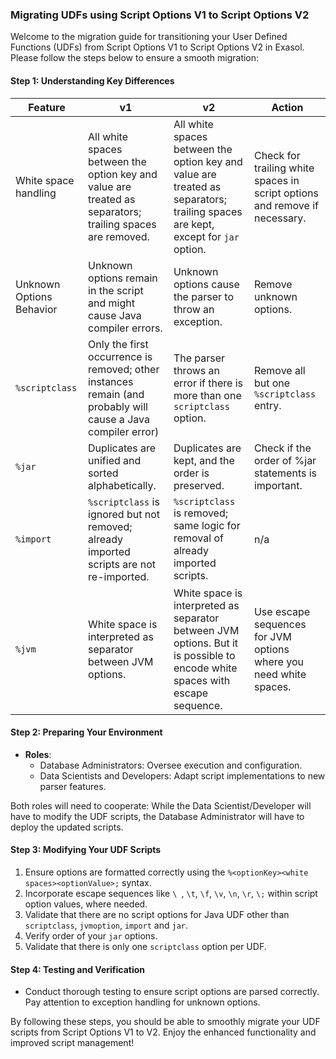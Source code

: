 ### Migrating UDFs using Script Options V1 to Script Options V2

Welcome to the migration guide for transitioning your User Defined Functions (UDFs) from Script Options V1 to Script Options V2 in Exasol. Please follow the steps below to ensure a smooth migration:

#### Step 1: Understanding Key Differences

| Feature                  | v1                                                                                                           | v2                                                                                                                              | Action                                                                     | 
|--------------------------|--------------------------------------------------------------------------------------------------------------|---------------------------------------------------------------------------------------------------------------------------------|----------------------------------------------------------------------------| 
| White space handling     | All white spaces between the option key and value are treated as separators; trailing spaces are removed.    | All white spaces between the option key and value are treated as separators; trailing spaces are kept, except for `jar` option. | Check for trailing white spaces in script options and remove if necessary. |
| Unknown Options Behavior | Unknown options remain in the script and might cause Java compiler errors.                                   | Unknown options cause the parser to throw an exception.                                                                         | Remove unknown options.                                                    |
| `%scriptclass`           | Only the first occurrence is removed; other instances remain (and probably will cause a Java compiler error) | The parser throws an error if there is more than one `scriptclass` option.                                                      | Remove all but one `%scriptclass` entry.                                   |
| `%jar`                   | Duplicates are unified and sorted alphabetically.                                                            | Duplicates are kept, and the order is preserved.                                                                                | Check if the order of %jar statements is important.                        |
| `%import`                | `%scriptclass` is ignored but not removed; already imported scripts are not re-imported.                     | `%scriptclass` is removed; same logic for removal of already imported scripts.                                                  | n/a                                                                        |
| `%jvm`                   | White space is interpreted as separator between JVM options.                                                 | White space is interpreted as separator between JVM options. But it is possible to encode white spaces with escape sequence.    | Use escape sequences for JVM options where you need white spaces.          |


#### Step 2: Preparing Your Environment

- **Roles**:
  - Database Administrators: Oversee execution and configuration.
  - Data Scientists and Developers: Adapt script implementations to new parser features.

Both roles will need to cooperate: While the Data Scientist/Developer will have to modify the UDF scripts, the Database Administrator will have to deploy the updated scripts.

#### Step 3: Modifying Your UDF Scripts

1. Ensure options are formatted correctly using the `%<optionKey><white spaces><optionValue>;` syntax.
2. Incorporate escape sequences like `\ `, `\t`, `\f`, `\v`, `\n`, `\r`, `\;` within script option values, where needed.
3. Validate that there are no script options for Java UDF other than `scriptclass`, `jvmoption`, `import` and `jar`.
4. Verify order of your `jar` options.
5. Validate that there is only one `scriptclass` option per UDF.

#### Step 4: Testing and Verification

- Conduct thorough testing to ensure script options are parsed correctly. Pay attention to exception handling for unknown options.


By following these steps, you should be able to smoothly migrate your UDF scripts from Script Options V1 to V2. Enjoy the enhanced functionality and improved script management!